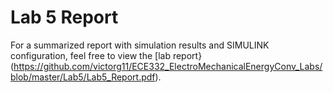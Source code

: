 # Lab 5 Report
For a summarized report with simulation results and SIMULINK configuration, feel free to view the [lab report}(https://github.com/victorg11/ECE332_ElectroMechanicalEnergyConv_Labs/blob/master/Lab5/Lab5_Report.pdf).
